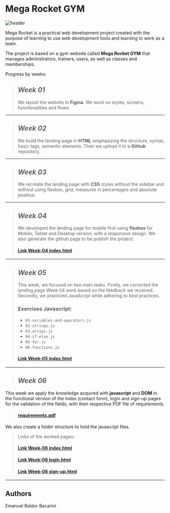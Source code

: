 
# **Mega Rocket GYM**

![header](https://user-images.githubusercontent.com/73259252/232138316-a280864d-5ab7-4606-84ac-a389de8406cf.png)

Mega Rocket is a practical web development project created with the purpose of learning to use web development tools and learning to work as a team.

The project is based on a gym website called **Mega Rocket GYM** that manages administrators, trainers, users, as well as classes and memberships.

Progress by weeks:

>## *Week 01*
>We layout the website in **Figma**. We work on styles, screens, functionalities and flows.

---

>## *Week 02*
>We build the landing page in **HTML** emphasizing the structure, syntax, basic tags, semantic elements. Then we upload it to a **Github** repository.

---

>## *Week 03*
>We recreate the landing page with **CSS** styles
>without the sidebar and without using flexbox, grid, measures in percentages and absolute position.

---

>## *Week 04*
>We developed the landing page for mobile first using 
>**flexbox** for Mobile, Tablet and Desktop version, with a 
>responsive design.
>We also generate the github page to be publish the project: 
>
>#### [Link Week-04 index.html](https://emabaldor.github.io/BaSP-M2023/Week-04/index.html "Index")
---


>## *Week 05*
>This week, we focused on two main tasks. Firstly, we corrected the landing page Week 04 work based on the feedback we received. Secondly, we practiced JavaScript while adhering to best practices.
>
>### Exercises Javascript:
>
>- `01-variables-and-operators.js`
>- `02-strings.js`
>- `03-arrays.js`
>- `04-if-else.js`
>- `05-for.js`
>- `06-functions.js`
>
>#### [Link Week-05 index.html](https://emabaldor.github.io/BaSP-M2023/Week-05/index.html "Index")
---

>## *Week 06*
>
>
This week we apply the knowledge acquired with **javascript** and **DOM** in the functional version of the index (contact form), login and sign-up pages for the validation of the fields, with their respective PDF file of requirements. 
>#### [requirements.pdf](https://github.com/EmaBaldor/BaSP-M2023/blob/master/Week-06/requirements.pdf "Requirements")
We also create a folder structure to hold the javascript files.
>Links of the worked pages:
>
>#### [Link Week-06 index.html](https://emabaldor.github.io/BaSP-M2023/Week-06/views/index.html "Index")
>#### [Link Week-06 login.html](https://emabaldor.github.io/BaSP-M2023/Week-06/views/login.html "Login")
>#### [Link Week-06 sign-up.html](https://emabaldor.github.io/BaSP-M2023/Week-06/views/sign-up.html "Sign-up")
---

## Authors
Emanuel Baldor Bacarini